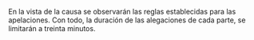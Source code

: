 En la vista de la causa se observarán las reglas establecidas para las apelaciones.
Con todo, la duración de las alegaciones de cada parte, se limitarán a treinta minutos.